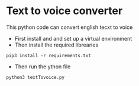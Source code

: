 # Text to voice converter
This python code can convert english tecxt to voice

* First install and and set up a virtual environment
* Then install the required librearies
```console
pip3 install -r requirements.txt
```

* Then run the ython file

```consol
python3 textTovoice.py
```
